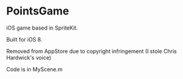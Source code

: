 # PointsGame

iOS game based in SpriteKit. 

Built for iOS 8.

Removed from AppStore due to copyright infringement (I stole Chris Hardwick's voice)



Code is in MyScene.m
